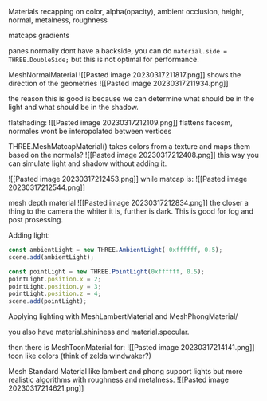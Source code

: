 Materials
recapping on color, alpha(opacity), ambient occlusion, height,
normal, metalness, roughness

matcaps
gradients

panes normally dont have a backside,
you can do 
```material.side = THREE.DoubleSide;```
but this is not optimal for performance. 

MeshNormalMaterial
![[Pasted image 20230317211817.png]]
shows the direction of the geometries
![[Pasted image 20230317211934.png]]

the reason this is good is because we can determine what should be in the light and what should be in the shadow.

flatshading:
![[Pasted image 20230317212109.png]]
flattens facesm, normales wont be interopolated between vertices

THREE.MeshMatcapMaterial() takes colors from a texture and maps them based on the normals?
![[Pasted image 20230317212408.png]]
this way you can simulate light and shadow without adding it.

![[Pasted image 20230317212453.png]]
while matcap is:
![[Pasted image 20230317212544.png]]

mesh depth material
![[Pasted image 20230317212834.png]]
the closer a thing to the camera the whiter it is, further is dark. This is good for fog and post prosessing.



Adding light:
```javascript
const ambientLight = new THREE.AmbientLight( 0xffffff, 0.5);
scene.add(ambientLight);

const pointLight = new THREE.PointLight(0xffffff, 0.5);
pointLight.position.x = 2;
pointLight.position.y = 3;
pointLight.position.z = 4;
scene.add(pointLight);
```
Applying lighting with MeshLambertMaterial and MeshPhongMaterial/

you also have material.shininess and material.specular.

then there is MeshToonMaterial for:
![[Pasted image 20230317214141.png]]
toon like colors (think of zelda windwaker?)

Mesh Standard Material
like lambert and phong support lights but more realistic algorithms with roughness and metalness.
![[Pasted image 20230317214621.png]]
